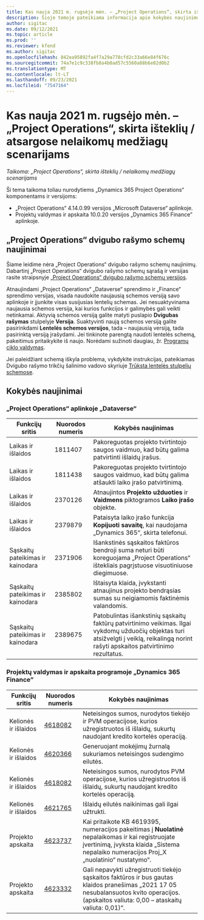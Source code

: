 ```yaml
---
title: Kas nauja 2021 m. rugsėjo mėn. – „Project Operations“, skirta išteklių / atsargose nelaikomų medžiagų scenarijams
description: Šioje temoje pateikiama informacija apie kokybės naujinimus, pasiekiamus 2021 m. rugsėjo „Project Operations“ leidime, skirtame išteklių / atsargose nelaikomų medžiagų scenarijams.
author: sigitac
ms.date: 09/12/2021
ms.topic: article
ms.prod: ''
ms.reviewer: kfend
ms.author: sigitac
ms.openlocfilehash: 842ea95892fa4f7a29a778cfd2c33a66e84f676c
ms.sourcegitcommit: 74a7e1c9c338fb8a4b0ad57c5560a88b6e02d0b2
ms.translationtype: MT
ms.contentlocale: lt-LT
ms.lasthandoff: 09/23/2021
ms.locfileid: "7547164"
---
```

# <a name="whats-new-september-2021---project-operations-for-resourcenon-stocked-based-scenarios"></a>Kas nauja 2021 m. rugsėjo mėn. – „Project Operations“, skirta išteklių / atsargose nelaikomų medžiagų scenarijams

*Taikoma: „Project Operations“, skirta išteklių / nelaikomų medžiagų scenarijams*

Ši tema taikoma toliau nurodytiems „Dynamics 365 Project Operations“ komponentams ir versijoms:

   - „Project Operations“ 4.14.0.99 versijos „Microsoft Dataverse“ aplinkoje.
   - Projektų valdymas ir apskaita 10.0.20 versijos „Dynamics 365 Finance” aplinkoje.

## <a name="project-operations-dual-write-maps-updates"></a>„Project Operations“ dvigubo rašymo schemų naujinimai

Šiame leidime nėra „Project Operations“ dvigubo rašymo schemų naujinimų. Dabartinį „Project Operations“ dvigubo rašymo schemų sąrašą ir versijas rasite straipsnyje [„Project Operations“ dvigubo rašymo schemų versijos](../environment/resource-dual-write-maps.md).

Atnaujindami „Project Operations“ „Dataverse“ sprendimo ir „Finance“ sprendimo versijas, visada naudokite naujausią schemos versiją savo aplinkoje ir įjunkite visas susijusias lentelių schemas. Jei nesuaktyvinama naujausia schemos versija, kai kurios funkcijos ir galimybės gali veikti netinkamai. Aktyvią schemos versiją galite matyti puslapio **Dvigubas rašymas** stulpelyje **Versija**. Suaktyvinti naują schemos versiją galite pasirinkdami **Lentelės schemos versijos**, tada – naujausią versiją, tada pasirinktą versiją įrašydami. Jei tinkinote parengtą naudoti lentelės schemą, pakeitimus pritaikykite iš naujo. Norėdami sužinoti daugiau, žr. [Programų ciklo valdymas](/dynamics365/fin-ops-core/dev-itpro/data-entities/dual-write/app-lifecycle-management).

Jei paleidžiant schemą iškyla problema, vykdykite instrukcijas, pateikiamas Dvigubo rašymo trikčių šalinimo vadovo skyriuje [Trūksta lentelės stulpelių schemose](/dynamics365/fin-ops-core/dev-itpro/data-entities/dual-write/dual-write-troubleshooting-finops-upgrades#missing-table-columns-issue-on-maps).

## <a name="quality-updates"></a>Kokybės naujinimai

### <a name="project-operations-on-dataverse"></a>„Project Operations“ aplinkoje „Dataverse“

| **Funkcijų sritis** | **Nuorodos numeris** | **Kokybės naujinimas** |
| --- | --- | --- |
| Laikas ir išlaidos | 1811407 | Pakoreguotas projekto tvirtintojo saugos vaidmuo, kad būtų galima patvirtinti išlaidų įrašus. |
| Laikas ir išlaidos | 1811438 | Pakoreguotas projekto tvirtintojo saugos vaidmuo, kad būtų galima atšaukti laiko įrašo patvirtinimą. |
| Laikas ir išlaidos | 2370126 | Atnaujintos **Projekto užduoties** ir **Vaidmens** piktogramos **Laiko įrašo** objekte. |
| Laikas ir išlaidos | 2379879 | Pataisyta laiko įrašo funkcija **Kopijuoti savaitę**, kai naudojama „Dynamics 365“, skirta telefonui. |
| Sąskaitų pateikimas ir kainodara | 2371906 | Išankstinės sąskaitos faktūros bendroji suma neturi būti koreguojama „Project Operations“ ištekliais pagrįstuose visuotiniuose diegimuose. |
| Sąskaitų pateikimas ir kainodara | 2385802 | Ištaisyta klaida, įvykstanti atnaujinus projekto bendrąsias sumas su neigiamomis faktinėmis valandomis. |
| Sąskaitų pateikimas ir kainodara | 2389675 | Patobulintas išankstinių sąskaitų faktūrų patvirtinimo veikimas. Ilgai vykdomų užduočių objektas turi atsižvelgti į veiklą, reikalingą norint rašyti apskaitos patvirtinimo rezultatus. |

### <a name="project-management-and-accounting-in-dynamics-365-finance"></a>Projektų valdymas ir apskaita programoje „Dynamics 365 Finance”

| Funkcijų sritis | Nuorodos numeris | Kokybės naujinimas |
| --- | --- | --- |
| Kelionės ir išlaidos | [4618082](https://fix.lcs.dynamics.com/Issue/Details?kb=4618082&amp;bugId=583101&amp;dbType=3&amp;qc=9c85ac8ca1e5e9cd07fac9e9aa2cb0914724e28b86ad3339dacf7741f554c605) | Neteisingos sumos, nurodytos tiekėjo ir PVM operacijose, kurios užregistruotos iš išlaidų, sukurtų naudojant kredito kortelės operaciją. |
| Kelionės ir išlaidos | [4620366](https://fix.lcs.dynamics.com/Issue/Details?kb=4620366&amp;bugId=579485&amp;dbType=3&amp;qc=e864789bd95505ea624c537d585bf113c2de60b97c88439d44693dbd85aa8e92) | Generuojant mokėjimų žurnalą sukuriamos neteisingos sudengimo eilutės. |
| Kelionės ir išlaidos | [4618082](https://fix.lcs.dynamics.com/Issue/Details?kb=4618082&amp;bugId=583101&amp;dbType=3&amp;qc=9c85ac8ca1e5e9cd07fac9e9aa2cb0914724e28b86ad3339dacf7741f554c605) | Neteisingos sumos, nurodytos PVM operacijose, kurios užregistruotos iš išlaidų, sukurtų naudojant kredito kortelės operaciją. |
| Kelionės ir išlaidos | [4621765](https://fix.lcs.dynamics.com/Issue/Details?kb=4621765&amp;bugId=587306&amp;dbType=3&amp;qc=6fbfad0123d4e95eaf8d5a5a2f6c354577c991b7905c852ab02d1f94e728a876) | Išlaidų eilutės naikinimas gali ilgai užtrukti. |
| Projekto apskaita | [4623737](https://fix.lcs.dynamics.com/Issue/Details?kb=4623737&amp;bugId=598109&amp;dbType=3&amp;qc=4101fc5865201e21815299f2ff11ae46d5d5370510868df86c25ee09a8ca1a0c) | Kai pritaikote KB 4619395, numeracijos pakeitimas į **Nuolatinė** nepalaikomas ir kai registruojate įvertinimą, įvyksta klaida „Sistema nepalaiko numeracijos Proj_X „nuolatinio“ nustatymo“. |
| Projekto apskaita | [4623332](https://fix.lcs.dynamics.com/Issue/Details?kb=4623332&amp;bugId=586034&amp;dbType=3&amp;qc=2f64bb1977c4a9c9dd2ce9de7e72230b86eca14b6295c5bbfb614ea97ad81caf) | Gali nepavykti užregistruoti tiekėjo sąskaitos faktūros ir bus gautas klaidos pranešimas „2021 17 05 nesubalansuotos kvito operacijos. (apskaitos valiuta: 0,00 – ataskaitų valiuta: 0,01)“. |
